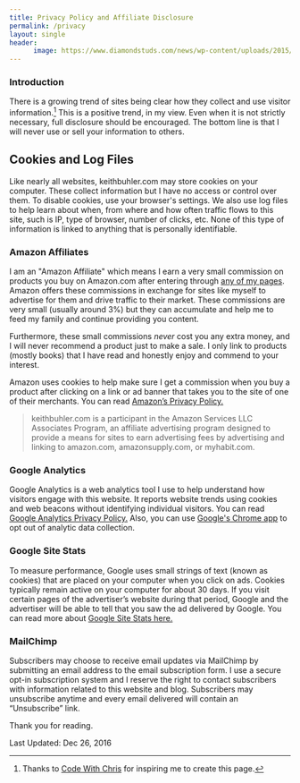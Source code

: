 ```yaml
---
title: Privacy Policy and Affiliate Disclosure
permalink: /privacy
layout: single
header:
      image: https://www.diamondstuds.com/news/wp-content/uploads/2015/06/UDR_3.0_LosAngeles.jpg
---
```


### Introduction

There is a growing trend of sites being clear how they collect and use visitor information.[^1] This is a positive trend, in my view. Even when it is not strictly necessary, full disclosure should be encouraged. The bottom line is that I will never use or sell your information to others. 

## Cookies and Log Files

Like nearly all websites, keithbuhler.com may store cookies on your computer. These collect information but I have no access or control over them. To disable cookies, use your browser's settings. We also use log files to help learn about when, from where and how often traffic flows to this site, such is IP, type of browser, number of clicks, etc. None of this type of information is linked to anything that is personally identifiable.

### Amazon Affiliates

I am an "Amazon Affiliate" which means I earn a very small commission on products you buy on Amazon.com after entering through [any of my pages](http://amzn.to/2hIJTol). Amazon offers these commissions in exchange for sites like myself to advertise for them and drive traffic to their market. These commissions are very small (usually around 3%) but they can accumulate and help me to feed my family and continue providing you content. 

Furthermore, these small commissions *never* cost you any extra money, and I will never recommend a product just to make a sale. I only link to products (mostly books) that I have read and honestly enjoy and commend to your interest. 

Amazon uses cookies to help make sure I get a commission when you buy a product after clicking on a link or ad banner that takes you to the site of one of their merchants. You can read [Amazon’s Privacy Policy.](https://www.amazon.com/gp/help/customer/display.html?nodeId=468496)

>keithbuhler.com is a participant in the Amazon Services LLC Associates Program, an affiliate advertising program designed to provide a means for sites to earn advertising fees by advertising and linking to amazon.com, amazonsupply.com, or myhabit.com.


### Google Analytics

Google Analytics is a web analytics tool I use to help understand how visitors engage with this website. It reports website trends using cookies and web beacons without identifying individual visitors. You can read [Google Analytics Privacy Policy.](https://support.google.com/analytics/answer/6004245) Also, you can use [Google's Chrome app](https://tools.google.com/dlpage/gaoptout) to opt out of analytic data collection.

### Google Site Stats

To measure performance, Google uses small strings of text (known as cookies) that are placed on your computer when you click on ads. Cookies typically remain active on your computer for about 30 days. If you visit certain pages of the advertiser’s website during that period, Google and the advertiser will be able to tell that you saw the ad delivered by Google. You can read more about [Google Site Stats here.](https://services.google.com/sitestats/en_US.html?cid=1060759437)

### MailChimp

Subscribers may choose to receive email updates via MailChimp by submitting an email address to the email subscription form. I use a secure opt-in subscription system and I reserve the right to contact subscribers with information related to this website and blog. Subscribers may unsubscribe anytime and every email delivered will contain an “Unsubscribe” link.

Thank you for reading. 

Last Updated: Dec 26, 2016

[^1]: Thanks to [Code With Chris](http://codewithchris.com/privacy-policy-and-disclosure/) for inspiring me to create this page. 